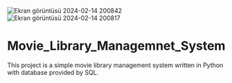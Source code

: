 ![Ekran görüntüsü 2024-02-14 200842](https://github.com/Melisa-Karatas/Movie_Library_Managemnet_System/assets/145010761/f3b53236-53ce-4513-be97-c79a763f9a42)
![Ekran görüntüsü 2024-02-14 200817](https://github.com/Melisa-Karatas/Movie_Library_Managemnet_System/assets/145010761/6177cbfe-cfb3-4e9b-aa5b-0600f396058e)
# Movie_Library_Managemnet_System
This project is a simple movie library management system written in Python with database provided by SQL.
